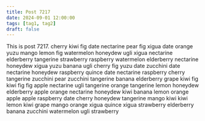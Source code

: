 ```yaml
---
title: Post 7217
date: 2024-09-01 12:00:00
tags: [tag1, tag2]
draft: false
---
```

This is post 7217.
cherry
kiwi
fig
date
nectarine
pear
fig
xigua
date
orange
yuzu
mango
lemon
fig
watermelon
honeydew
ugli
xigua
nectarine
elderberry
tangerine
strawberry
raspberry
watermelon
elderberry
nectarine
honeydew
xigua
yuzu
banana
ugli
cherry
fig
yuzu
date
zucchini
date
nectarine
honeydew
raspberry
quince
date
nectarine
raspberry
cherry
tangerine
zucchini
pear
zucchini
tangerine
banana
elderberry
grape
kiwi
fig
kiwi
fig
fig
apple
nectarine
ugli
tangerine
orange
tangerine
lemon
honeydew
elderberry
apple
orange
nectarine
honeydew
kiwi
banana
lemon
orange
apple
apple
raspberry
date
cherry
honeydew
tangerine
mango
kiwi
kiwi
lemon
kiwi
grape
mango
orange
xigua
quince
xigua
strawberry
elderberry
banana
zucchini
watermelon
ugli
strawberry
